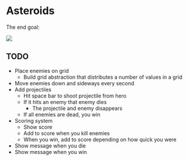 # Asteroids

The end goal:

![](http://a2.mzstatic.com/us/r30/Purple4/v4/14/43/c6/1443c61c-a087-2a0b-ba23-d89cab57a232/screen568x568.jpeg)

## TODO

- Place enemies on grid
    - Build grid abstraction that distributes a number of values in a grid
- Move enemies down and sideways every second
- Add projectiles
    - Hit space bar to shoot projectile from hero
    - If it hits an enemy that enemy dies
        - The projectile and enemy disappears
    - If all enemies are dead, you win
- Scoring system
    - Show score
    - Add to score when you kill enemies
    - When you win, add to score depending on how quick you were
- Show message when you die
- Show message when you win
